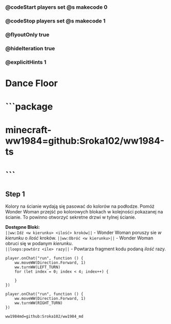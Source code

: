 ### @codeStart players set @s makecode 0
### @codeStop players set @s makecode 1

### @flyoutOnly true
### @hideIteration true
### @explicitHints 1

# Dance Floor
# ```package
# minecraft-ww1984=github:Sroka102/ww1984-ts
# ```

## Step 1
Kolory na ścianie wydają się pasować do kolorów na podłodze. Pomóż Wonder Woman przejść po kolorowych blokach w kolejności pokazanej na ścianie. To powinno otworzyć sekretne drzwi w tylnej ścianie.

**Dostępne Bloki:**  
``||ww:Idź <w kierunku> <ilość> kroków||`` - Wonder Woman poruszy sie *w kierunku* o *ilość* kroków. 
``||ww:Obróć <w kierunku>||`` - Wonder Woman obruci się w podanym *kierunku*.   
``||loops:powtórz <ile> razy||`` - Powtarza fragment kodu podaną *ilość* razy.   

```ghost
player.onChat("run", function () {
    ww.moveWW(Direction.Forward, 1)
    ww.turnWW(LEFT_TURN)
    for (let index = 0; index < 4; index++) {
        
    }
})
```
```template
player.onChat("run", function () {
    ww.moveWW(Direction.Forward, 1)
    ww.turnWW(RIGHT_TURN)
})
```

```package
ww1984md=github:Sroka102/ww1984_md
```
